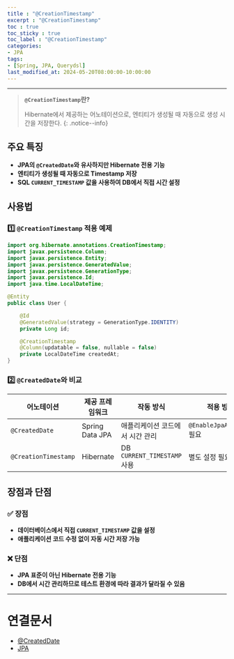 ```yaml
---
title : "@CreationTimestamp"
excerpt : "@CreationTimestamp"
toc : true
toc_sticky : true
toc_label : "@CreationTimestamp"
categories:
- JPA
tags:
- [Spring, JPA, Querydsl]
last_modified_at: 2024-05-20T08:00:00-10:00:00
---
```

  
---
  
> **`@CreationTimestamp`란?**  
>
>  Hibernate에서 제공하는 어노테이션으로, 엔티티가 생성될 때 자동으로 생성 시간을 저장한다. 
{: .notice--info}  
  
## 주요 특징
- **JPA의 `@CreatedDate`와 유사하지만 Hibernate 전용 기능**  
- **엔티티가 생성될 때 자동으로 Timestamp 저장**  
- **SQL `CURRENT_TIMESTAMP` 값을 사용하여 DB에서 직접 시간 설정**  
  
## 사용법
  
### 1️⃣ `@CreationTimestamp` 적용 예제
  
```java
import org.hibernate.annotations.CreationTimestamp;
import javax.persistence.Column;
import javax.persistence.Entity;
import javax.persistence.GeneratedValue;
import javax.persistence.GenerationType;
import javax.persistence.Id;
import java.time.LocalDateTime;

@Entity
public class User {

    @Id
    @GeneratedValue(strategy = GenerationType.IDENTITY)
    private Long id;

    @CreationTimestamp
    @Column(updatable = false, nullable = false)
    private LocalDateTime createdAt;
}
```
  
### 2️⃣ `@CreatedDate`와 비교
  
| 어노테이션 | 제공 프레임워크 | 작동 방식 | 적용 방식 |
|------------|--------------|-----------|-----------|
| `@CreatedDate` | Spring Data JPA | 애플리케이션 코드에서 시간 관리 | `@EnableJpaAuditing` 필요 |
| `@CreationTimestamp` | Hibernate | DB `CURRENT_TIMESTAMP` 사용 | 별도 설정 필요 없음 |
  
## 장점과 단점
  
### ✅ 장점
- **데이터베이스에서 직접 `CURRENT_TIMESTAMP` 값을 설정**  
- **애플리케이션 코드 수정 없이 자동 시간 저장 가능**  
  
### ❌ 단점
- **JPA 표준이 아닌 Hibernate 전용 기능**  
- **DB에서 시간 관리하므로 테스트 환경에 따라 결과가 달라질 수 있음**  

---
  
# 연결문서
- [@CreatedDate](../../jpa/jpa-@CreatedDate)
- [JPA](../../jpa/jpa-JPA)

